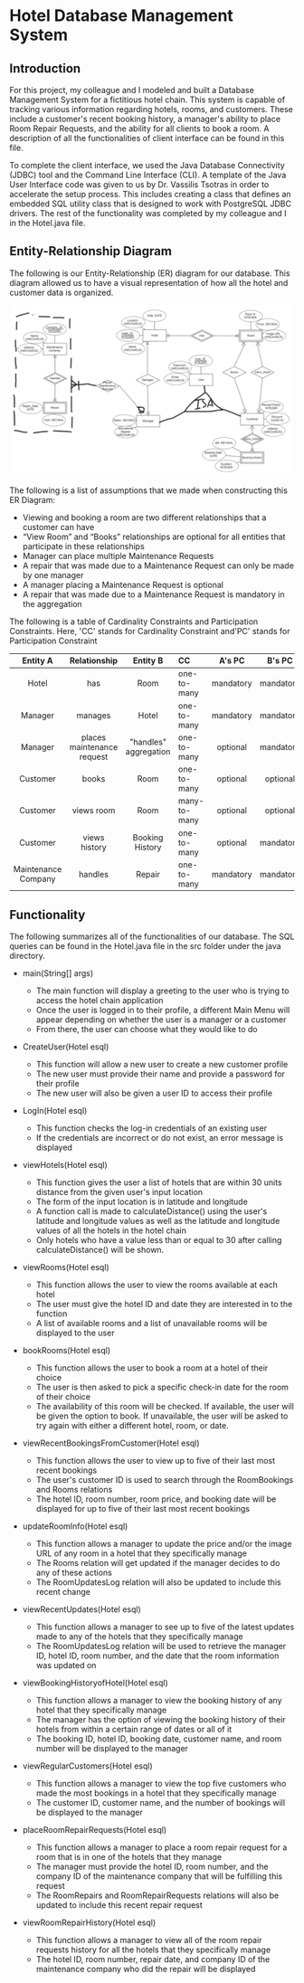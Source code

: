 # Hotel Database Management System

## Introduction

For this project, my colleague and I modeled and built a Database Management System for a fictitious hotel chain. This system is capable of tracking various information regarding hotels, rooms, and customers. These include a customer's recent booking history, a manager's ability to place Room Repair Requests, and the ability for all clients to book a room. A description of all the functionalities of client interface can be found in this file.


To complete the client interface, we used the Java Database Connectivity (JDBC) tool and the Command Line Interface (CLI). A template of the Java User Interface code was given to us by Dr. Vassilis Tsotras in order to accelerate the setup process. This includes creating a class that defines an embedded SQL utility class that is designed to work with PostgreSQL JDBC drivers. The rest of the functionality was completed by my colleague and I in the Hotel.java file.

## Entity-Relationship Diagram

The following is our Entity-Relationship (ER) diagram for our database. This diagram allowed us to have a visual representation of how all the hotel and customer data is organized. 

<p align = "center">
    <img src = "Images/ERDiagram.png" width = "500" />
</p>

The following is a list of assumptions that we made when constructing this ER Diagram:

* Viewing and booking a room are two different relationships that a customer can have
* “View Room” and “Books” relationships are optional for all entities that participate in these relationships
* Manager can place multiple Maintenance Requests
* A repair that was made due to a Maintenance Request can only be made by one manager 
* A manager placing a Maintenance Request is optional
* A repair that was made due to a Maintenance Request is mandatory in the aggregation

The following is a table of Cardinality Constraints and Participation Constraints. Here, 'CC' stands for Cardinality Constraint and'PC' stands for Participation Constraint

| Entity A | Relationship | Entity B | CC | A's PC | B's PC |
|:----------:|:----------:|:----------:|:----------|:----------:|:----------:|
| Hotel  | has  | Room | one-to-many | mandatory | mandatory |
| Manager   | manages   | Hotel | one-to-many | mandatory | mandatory |
| Manager | places maintenance request | "handles" aggregation | one-to-many | optional | mandatory|
| Customer | books | Room | one-to-many | optional | optional |
| Customer | views room | Room | many-to-many | optional | optional |
| Customer | views history | Booking History | one-to-many | optional | mandatory |
| Maintenance Company | handles | Repair | one-to-many | mandatory | mandatory |

## Functionality

The following summarizes all of the functionalities of our database. The SQL queries can be found in the Hotel.java file in the src folder under the java directory.

* main(String[] args)
    * The main function will display a greeting to the user who is trying to access the hotel chain application
    * Once the user is logged in to their profile, a different Main Menu will appear depending on whether the user is a manager or a customer
    * From there, the user can choose what they would like to do 

* CreateUser(Hotel esql)
    * This function will allow a new user to create a new customer profile
    * The new user must provide their name and provide a password for their profile
    * The new user will also be given a user ID to access their profile

* LogIn(Hotel esql)
    * This function checks the log-in credentials of an existing user 
    * If the credentials are incorrect or do not exist, an error message is displayed

* viewHotels(Hotel esql)
    * This function gives the user a list of hotels that are within 30 units distance from the given user's input location
    * The form of the input location is in latitude and longitude
    * A function call is made to calculateDistance() using the user's latitude and longitude values as well as the latitude and longitude values of all the hotels in the hotel chain
    * Only hotels who have a value less than or equal to 30 after calling calculateDistance() will be shown.

* viewRooms(Hotel esql)
    * This function allows the user to view the rooms available at each hotel
    * The user must give the hotel ID and date they are interested in to the function
    * A list of available rooms and a list of unavailable rooms will be displayed to the user

* bookRooms(Hotel esql)
    * This function allows the user to book a room at a hotel of their choice
    * The user is then asked to pick a specific check-in date for the room of their choice
    * The availability of this room will be checked. If available, the user will be given the option to book. If unavailable, the user will be asked to try again with either a different hotel, room, or date.

* viewRecentBookingsFromCustomer(Hotel esql)
    * This function allows the user to view up to five of their last most recent bookings
    * The user's customer ID is used to search through the RoomBookings and Rooms relations
    * The hotel ID, room number, room price, and booking date will be displayed for up to five of their last most recent bookings

* updateRoomInfo(Hotel esql)
    * This function allows a manager to update the price and/or the image URL of any room in a hotel that they specifically manage
    * The Rooms relation will get updated if the manager decides to do any of these actions
    * The RoomUpdatesLog relation will also be updated to include this recent change

* viewRecentUpdates(Hotel esql)
    * This function allows a manager to see up to five of the latest updates made to any of the hotels that they specifically manage
    * The RoomUpdatesLog relation will be used to retrieve the manager ID, hotel ID, room number, and the date that the room information was updated on
    
* viewBookingHistoryofHotel(Hotel esql)
    * This function allows a manager to view the booking history of any hotel that they specifically manage
    * The manager has the option of viewing the booking history of their hotels from within a certain range of dates or all of it
    * The booking ID, hotel ID, booking date, customer name, and room number will be displayed to the manager
    
* viewRegularCustomers(Hotel esql)
    * This function allows a manager to view the top five customers who made the most bookings in a hotel that they specifically manage
    * The customer ID, customer name, and the number of bookings will be displayed to the manager

* placeRoomRepairRequests(Hotel esql)
    * This function allows a manager to place a room repair request for a room that is in one of the hotels that they manage
    * The manager must provide the hotel ID, room number, and the company ID of the maintenance company that will be fulfilling this request
    * The RoomRepairs and RoomRepairRequests relations will also be updated to include this recent repair request

* viewRoomRepairHistory(Hotel esql)
    * This function allows a manager to view all of the room repair requests history for all the hotels that they specifically manage
    * The hotel ID, room number, repair date, and company ID of the maintenance company who did the repair will be displayed
